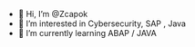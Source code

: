 - 👋 Hi, I’m @Zcapok
- 👀 I’m interested in Cybersecurity, SAP , Java
- 🌱 I’m currently learning ABAP / JAVA

<!---
Zcapok/Zcapok is a ✨ special ✨ repository because its `README.md` (this file) appears on your GitHub profile.
You can click the Preview link to take a look at your changes.
--->
